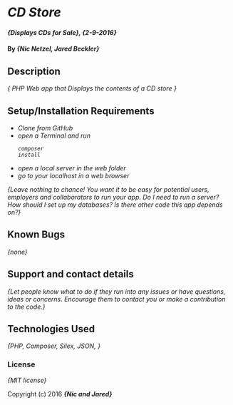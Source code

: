 # _CD Store_

#### _{Displays CDs for Sale}, {2-9-2016}_

#### By _**{Nic Netzel, Jared Beckler}**_

## Description

_{ PHP Web app that Displays the contents of a CD store }_

## Setup/Installation Requirements

* _Clone from GitHub_
* _open a Terminal and run <pre><code>composer install</code></pre>_
* _open a local server in the web folder_
* _go to your localhost in a web browser_


_{Leave nothing to chance! You want it to be easy for potential users, employers and collaborators to run your app. Do I need to run a server? How should I set up my databases? Is there other code this app depends on?}_

## Known Bugs

_{none}_

## Support and contact details

_{Let people know what to do if they run into any issues or have questions, ideas or concerns.  Encourage them to contact you or make a contribution to the code.}_

## Technologies Used

_{PHP, Composer, Silex, JSON, }_

### License

*{MIT license}*

Copyright (c) 2016 **_{Nic and Jared}_**
